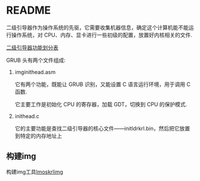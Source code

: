 # README
二级引导器作为操作系统的先驱，它需要收集机器信息，确定这个计算机能不能运行操作系统，对 CPU、内存、显卡进行一些初级的配置，放置好内核相关的文件.

[二级引导器功能划分表](misc/3169e9db4549ab036c2de269788a281e.webp)

GRUB 头有两个文件组成:
1. imginithead.asm

	它有两个功能，既能让 GRUB 识别，又能设置 C 语言运行环境，用于调用 C 函数.

	它主要工作是初始化 CPU 的寄存器，加载 GDT，切换到 CPU 的保护模式.
1. inithead.c

	它的主要功能是查找二级引导器的核心文件——initldrkrl.bin，然后把它放置到特定的内存地址上

## 构建img
构建img工具[lmoskrlimg](../../../tools/lmoskrlimg/)